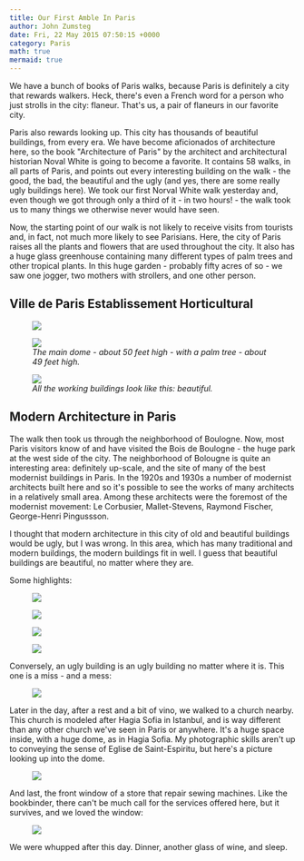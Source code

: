 ```yaml
---
title: Our First Amble In Paris
author: John Zumsteg
date: Fri, 22 May 2015 07:50:15 +0000
category: Paris
math: true
mermaid: true
---
```

We have a bunch of books of Paris walks, because Paris is definitely a city that rewards walkers. Heck, there's even a French word for a person who just strolls in the city: flaneur. That's us, a pair of flaneurs in our favorite city.

Paris also rewards looking up. This city has thousands of beautiful buildings, from every era. We have become aficionados of architecture here, so the book "Architecture of Paris" by the architect and architectural historian Noval White is going to become a favorite. It contains 58 walks, in all parts of Paris, and points out every interesting building on the walk - the good, the bad, the beautiful and the ugly (and yes, there are some really ugly buildings here). We took our first Norval White walk yesterday and, even though we got through only a third of it - in two hours! - the walk took us to many things we otherwise never would have seen.

Now, the starting point of our walk is not likely to receive visits from tourists and, in fact, not much more likely to see Parisians. Here, the city of Paris raises all the plants and flowers that are used throughout the city. It also has a huge glass greenhouse containing many different types of palm trees and other tropical plants. In this huge garden - probably fifty acres of so - we saw one jogger, two mothers with strollers, and one other person.
<h2>Ville de Paris Establissement Horticultural</h2>
<figure>
	<img src="{{site.url}}/assets/images/2015/05/DSC047151.jpg"/>
	<figcaption></figcaption>
</figure>



<figure>
	<img src="{{site.url}}/assets/images/2015/05/DSC04728.jpg"/>
	<figcaption><em>The main dome - about 50 feet high - with a palm tree - about 49 feet high.</em></figcaption>
</figure>



<figure>
	<img src="{{site.url}}/assets/images/2015/05/DSC04742.jpg"/>
	<figcaption><em>All the working buildings look like this: beautiful.</em></figcaption>
</figure>


<h2>Modern Architecture in Paris</h2>
The walk then took us through the neighborhood of Boulogne. Now, most Paris visitors know of and have visited the Bois de Boulogne - the huge park at the west side of the city. The neighborhood of Bolougne is quite an interesting area: definitely up-scale, and the site of many of the best modernist buildings in Paris. In the 1920s and 1930s a number of modernist architects built here and so it's possible to see the works of many architects in a relatively small area. Among these architects were the foremost of the modernist movement: Le Corbusier, Mallet-Stevens, Raymond Fischer, George-Henri Pingussson.

I thought that modern architecture in this city of old and beautiful buildings would be ugly, but I was wrong. In this area, which has many traditional and modern buildings, the modern buildings fit in well. I guess that beautiful buildings are beautiful, no matter where they are.

Some highlights:
<figure>
	<img src="{{site.url}}/assets/images/2015/05/DSC04767.jpg"/>
	<figcaption></figcaption>
</figure>



<figure>
	<img src="{{site.url}}/assets/images/2015/05/DSC04760.jpg"/>
	<figcaption></figcaption>
</figure>



<figure>
	<img src="{{site.url}}/assets/images/2015/05/DSC04758.jpg"/>
	<figcaption></figcaption>
</figure>



<figure>
	<img src="{{site.url}}/assets/images/2015/05/DSC04751.jpg"/>
	<figcaption></figcaption>
</figure>


Conversely, an ugly building is an ugly building no matter where it is. This one is a miss - and a mess:
<figure>
	<img src="{{site.url}}/assets/images/2015/05/DSC04756.jpg"/>
	<figcaption></figcaption>
</figure>

Later in the day, after a rest and a bit of vino, we walked to a church nearby. This church is modeled after Hagia Sofia in Istanbul, and is way different than any other church we've seen in Paris or anywhere. It's a huge space inside, with a huge dome, as in Hagia Sofia. My photographic skills aren't up to conveying the sense of Eglise de Saint-Espiritu, but here's a picture looking up into the dome.

<figure>
	<img src="{{site.url}}/assets/images/2015/05/DSC04775.jpg"/>
	<figcaption></figcaption>
</figure>

And last, the front window of a store that repair sewing machines. Like the bookbinder, there can't be much call for the services offered here, but it survives, and we loved the window:

<figure>
	<img src="{{site.url}}/assets/images/2015/05/DSC04778.jpg"/>
	<figcaption></figcaption>
</figure>

We were whupped after this day. Dinner, another glass of wine, and sleep.

&nbsp;

&nbsp;

&nbsp;
